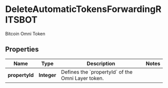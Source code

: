 

# DeleteAutomaticTokensForwardingRITSBOT

Bitcoin Omni Token

## Properties

Name | Type | Description | Notes
------------ | ------------- | ------------- | -------------
**propertyId** | **Integer** | Defines the &#x60;propertyId&#x60; of the Omni Layer token. | 



